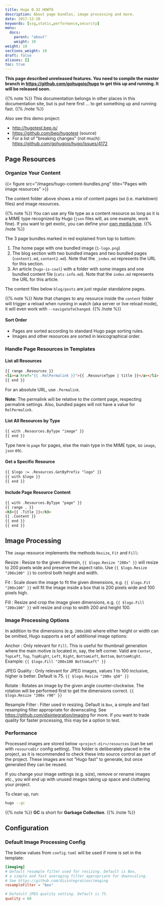 ```yaml
---
title: Hugo 0.32 HOWTO
description: About page bundles, image processing and more.
date: 2017-12-28
keywords: [ssg,static,performance,security]
menu:
  docs:
    parent: "about"
    weight: 10
weight: 10
sections_weight: 10
draft: false
aliases: []
toc: true
---
```



**This page described unreleased features. You need to compile the master branch in https://github.com/gohugoio/hugo to get this up and running. It will be released soon.**

{{% note %}}
This documentation belongs in other places in this documentation site, but is put here first ... to get something up and running fast.
{{% /note %}}


Also see this demo project:

* http://hugotest.bep.is/
* https://github.com/bep/hugotest (source)
* For a list of "breaking changes" (not much): https://github.com/gohugoio/hugo/issues/4172


## Page Resources

### Organize Your Content

{{< figure src="/images/hugo-content-bundles.png" title="Pages with image resources" >}}

The content folder above shows a mix of content pages (`md` (i.e. markdown) files) and image resources.

{{% note %}}
You can use any file type as a content resource as long as it is a MIME type recognized by Hugo (`json` files will, as one example, work fine). If you want to get exotic, you can define your [own media type](/templates/output-formats/#media-types).
{{% /note %}}

The 3 page bundles marked in red explained from top to bottom:

1. The home page with one bundled image (`1-logo.png`)
2. The blog section with two bundled images and two bundled pages (`content1.md`, `content2.md`). Note that the `_index.md` represents the URL for this section.
3. An article (`hugo-is-cool`) with a folder with some images and one bundled content file (`cats-info.md`). Note that the `index.md` represents the URL for this article.

The content files below `blog/posts` are just regular standalone pages.

{{% note %}}
Note that changes to any resource inside the `content` folder will trigger a reload when running in watch (aka server or live reload mode), it will even work with `--navigateToChanged`.
{{% /note %}}

#### Sort Order

* Pages are sorted according to standard Hugo page sorting rules.
* Images and other resources are sorted in lexicographical order.

### Handle Page Resources in Templates


#### List all Resources

```html
{{ range .Resources }}
<li><a href="{{ .RelPermalink }}">{{ .ResourceType | title }}</a></li>
{{ end }}
```

For an absolute URL, use `.Permalink`.

**Note:** The permalink will be relative to the content page, respecting permalink settings. Also, bundled pages will not have a value for `RelPermalink`.

#### List All Resources by Type

```html
{{ with .Resources.ByType "image" }}
{{ end }}

```

Type here is `page` for pages, else the main type in the MIME type, so `image`, `json` etc.

#### Get a Specific Resource

```html
{{ $logo := .Resources.GetByPrefix "logo" }}
{{ with $logo }}
{{ end }}
```

#### Include Page Resource Content

```html
{{ with .Resources.ByType "page" }}
{{ range . }}
<h3>{{ .Title }}</h3>
{{ .Content }}
{{ end }}
{{ end }}

```


## Image Processing

The `image` resource implements the methods `Resize`, `Fit` and `Fill`:

Resize
: Resize to the given dimensin, `{{ $logo.Resize "200x" }}` will resize to 200 pixels wide and preserve the aspect ratio. Use `{{ $logo.Resize "200x100" }}` to control both height and width.

Fit
: Scale down the image to fit the given dimensions, e.g. `{{ $logo.Fit "200x100" }}` will fit the image inside a box that is 200 pixels wide and 100 pixels high.

Fill
: Resize and crop the image given dimensions, e.g. `{{ $logo.Fill "200x100" }}` will resize and crop to width 200 and height 100.


### Image Processing Options

In addition to the dimensions (e.g. `200x100`) where either height or width can be omitted, Hugo supports a set of additional image options:

Anchor
: Only relevant for `Fill`. This is useful for thumbnail generation where the main motive is located in, say, the left corner. Valid are `Center`, `TopLeft`, `Top`, `TopRight`, `Left`, `Right`, `BottomLeft`, `Bottom`, `BottomRight`. Example: `{{ $logo.Fill "200x100 BottomLeft" }}`

JPEG Quality
: Only relevant for JPEG images, values 1 to 100 inclusive, higher is better. Default is 75. `{{ $logo.Resize "200x q50" }}`

Rotate
: Rotates an image by the given angle counter-clockwise. The rotation will be performed first to get the dimensions correct. `{{ $logo.Resize "200x r90" }}`

Resample Filter
: Filter used in resizing. Default is `Box`, a simple and fast resampling filter appropriate for downscaling. See https://github.com/disintegration/imaging for more. If you want to trade quality for faster processing, this may be a option to test. 



### Performance

Processed images are stored below `<project-dir>/resources` (can be set with `resourceDir` config setting). This folder is deliberately placed in the project, as it is recommended to check these into source control as part of the project. These images are not "Hugo fast" to generate, but once generated they can be reused.

If you change your image settings (e.g. size), remove or rename images etc., you will end up with unused images taking up space and cluttering your project. 

To clean up, run:

```bash
hugo --gc
```


{{% note %}}
**GC** is short for **Garbage Collection**.
{{% /note %}}


## Configuration

### Default Image Processing Config

The below values from `config.toml` will be used if none is set in the template:

```toml
[imaging]
# Default resample filter used for resizing. Default is Box,
# a simple and fast averaging filter appropriate for downscaling.
# See https://github.com/disintegration/imaging
resampleFilter = "box"

# Defatult JPEG quality setting. Default is 75.
quality = 68
```





